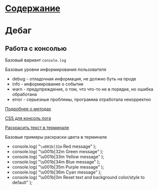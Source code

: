 # [Содержание](../README.md)
# Дебаг

## Работа с консолью
Базовый вариант `console.log`

Базовые уровни информирования пользователя
- debug - отладочная информация, не должно буть на проде
- info - информирование о событии
- warn - предупреждение, о том, что что-то не в порядке, но ошибка обработана
- error - серьезные проблемы, программа отработала некорректно

[Подробнее о методах](https://markodenic.com/use-console-log-like-a-pro/)

[CSS для консоль лога](https://dev.to/annlin/consolelog-with-css-style-1mmp)

[Раскрасить текст в терминале](https://stackoverflow.com/questions/43528123/visual-studio-code-debug-console-colors)

Базовые примеры раскраски цвета в терминале
- console.log( "`\u001b[31m` Red message" );
- console.log( "\u001b[32m Green message" );
- console.log( "\u001b[33m Yellow message" );
- console.log( "\u001b[34m Blue message" );
- console.log( "\u001b[35m Purple message" );
- console.log( "\u001b[36m Cyan message" );
- console.log( "\u001b[0m Reset text and background color/style to default" );
